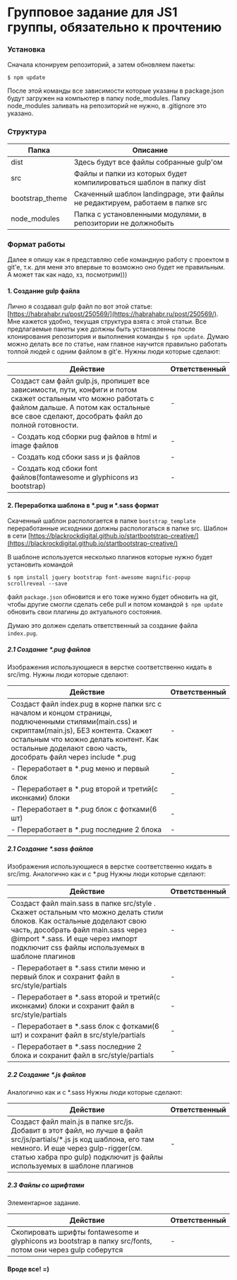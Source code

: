 # Групповое задание для JS1 группы, обязательно к прочтению

### Установка

Сначала клонируем репозиторий, а затем обновляем пакеты:

```
$ npm update
```

После этой команды все зависимости которые указаны в package.json будут загружен на компьютер в папку node_modules.
Папку node_modules заливать на репозиторий не нужно, в .gitignore это указано.

### Структура

| Папка | Описание |
| ------ | ------ |
| dist | Здесь будут все файлы собранные gulp'ом |
| src | Файлы и папки из которых будет компилироваться шаблон в папку dist |
| bootstrap_theme | Скаченный  шаблон landingpage, эти файлы не редактируем, работаем в папке src |
| node_modules | Папка с установленными модулями, в репозитории не должнобыть |

### Формат работы

Далее я опишу как я представляю себе командную работу с проектом в git'e, т.к. для меня это впервые то возможно оно будет не правильным. А может так как надо, хз, посмотрим)))

#### 1. Создание gulp файла

Лично я создавал gulp файл по вот этой статье: [https://habrahabr.ru/post/250569/](https://habrahabr.ru/post/250569/).
Мне кажется удобно, текущая структура взята с этой статьи.
Все предлагаемые пакеты уже должны быть установленны после клонирования репозитория и выполнения команды `$ npm update`.
Думаю можно делать все по статье, нам главное научится правильно работать толпой людей с одним файлом в git'e.
Нужны люди которые сделают:

| Действие | Ответственный |
| ------ | ------ |
| Создаст сам файл gulp.js, пропишет все зависимости, пути, конфиги и потом скажет остальным что можно работать с файлом дальше. А потом как остальные все свое сделают, дособрать файл до полной готовности. | - |
| - Создать код сборки pug файлов в html и image файлов | - |
| - Создать код сбоки sass и js файлов | - |
| - Создать код сбоки font файлов(fontawesome и glyphicons из bootstrap) | - |

#### 2. Переработка шаблона в *.pug и *.sass формат

Скаченный шаблон распологается в папке `bootstrap_template` переработанные исходники должны распологаться в папке src.
Шаблон в сети [https://blackrockdigital.github.io/startbootstrap-creative/](https://blackrockdigital.github.io/startbootstrap-creative/)

В шаблоне используется несколько плагинов которые нужно будет установить командой
```
$ npm install jquery bootstrap font-awesome magnific-popup scrollreveal --save
```
файл `package.json` обновится и его тоже нужно будет обновить на git, чтобы другие смогли сделать себе pull и потом командой `$ npm update` обновить свои плагины до актуального состояния.

Думаю это должен сделать ответственный за создание файла `index.pug`.

##### 2.1 Создание *.pug файлов
Изображения использующиеся в верстке соответственно кидать в src/img.
Нужны люди которые сделают:

| Действие | Ответственный |
| ------ | ------ |
| Создаст файл index.pug в корне папки src с началом и концом страницы, подлюченными стилями(main.css) и скриптам(main.js), БЕЗ контента. Скажет остальным что можно делать контент. Как остальные доделают свою часть, дособрать файл через include *.pug | - |
| - Переработает в *.pug меню и первый блок | - |
| - Переработает в *.pug второй и третий(с иконками) блоки | - |
| - Переработает в *.pug блок с фотками(6 шт) | - |
| - Переработает в *.pug последние 2 блока | - |

##### 2.1 Создание *.sass файлов
Изображения использующиеся в верстке соответственно кидать в src/img.
Аналогично как и с *.pug
Нужны люди которые сделают:

| Действие | Ответственный |
| ------ | ------ |
| Создаст файл main.sass в папке src/style . Скажет остальным что можно делать стили блоков. Как остальные доделают свою часть, дособрать файл main.sass через @import *.sass. И еще через импорт подключит css файлы используемых в шаблоне плагинов | - |
| - Переработает в *.sass стили меню и первый блок и сохранит файл в src/style/partials | - |
| - Переработает в *.sass второй и третий(с иконками) блоки и сохранит файл в src/style/partials | - |
| - Переработает в *.sass блок с фотками(6 шт) и сохранит файл в src/style/partials | - |
| - Переработает в *.sass последние 2 блока и сохранит файл в src/style/partials | - |

##### 2.2 Создание *.js файлов
Аналогично как и с *.sass
Нужны люди которые сделают:

| Действие | Ответственный |
| ------ | ------ |
| Создаст файл main.js в папке src/js. Добавит в этот файл, но лучше в файл src/js/partials/*.js js код шаблона, его там немного. И еще через gulp-rigger(см. статью хабра про gulp) подключит js файлы используемых в шаблоне плагинов | - |

##### 2.3 Файлы со шрифтами
Элементарное задание.

| Действие | Ответственный |
| ------ | ------ |
| Скопировать шрифты fontawesome и glyphicons из bootstrap в папку src/fonts, потом они через gulp соберутся | - |

#### Вроде все! =)